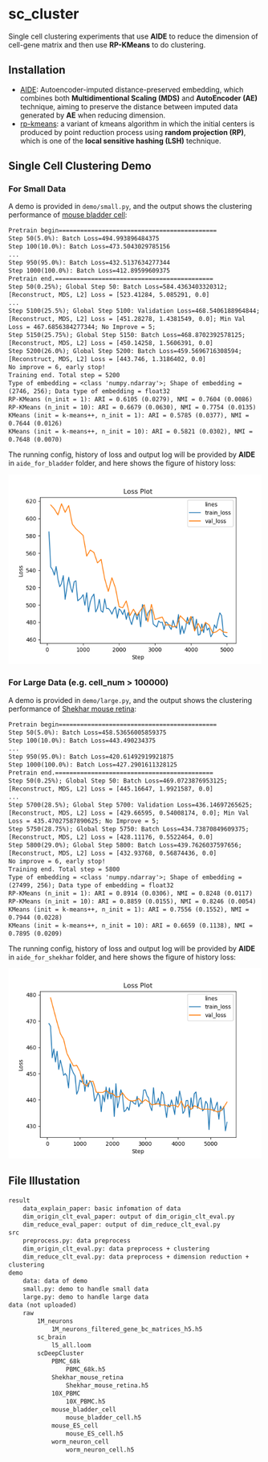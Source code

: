 # sc_cluster
Single cell clustering experiments that use **AIDE** to reduce the dimension of cell-gene matrix and then use **RP-KMeans** to do clustering.

## Installation
- [AIDE](https://github.com/tinglabs/aide): Autoencoder-imputed distance-preserved embedding, which combines both **Multidimentional Scaling (MDS)** and **AutoEncoder (AE)** technique, aiming to preserve the distance between imputed data generated by **AE** when reducing dimension.
- [rp-kmeans](https://github.com/tinglabs/rp_kmeans): a variant of kmeans algorithm in which the initial centers is produced by point reduction process using **random projection (RP)**, which is one of the **local sensitive hashing (LSH)** technique.


## Single Cell Clustering Demo
### For Small Data
A demo is provided in `demo/small.py`, and the output shows the clustering performance of [mouse bladder cell](https://github.com/ttgump/scDeepCluster/tree/master/scRNA-seq%20data):

```
Pretrain begin============================================
Step 50(5.0%): Batch Loss=494.993896484375
Step 100(10.0%): Batch Loss=473.5043029785156
...
Step 950(95.0%): Batch Loss=432.5137634277344
Step 1000(100.0%): Batch Loss=412.89599609375
Pretrain end.============================================
Step 50(0.25%); Global Step 50: Batch Loss=584.4363403320312; [Reconstruct, MDS, L2] Loss = [523.41284, 5.085291, 0.0]
...
Step 5100(25.5%); Global Step 5100: Validation Loss=468.5406188964844; [Reconstruct, MDS, L2] Loss = [451.28278, 1.4381549, 0.0]; Min Val Loss = 467.6856384277344; No Improve = 5; 
Step 5150(25.75%); Global Step 5150: Batch Loss=468.8702392578125; [Reconstruct, MDS, L2] Loss = [450.14258, 1.5606391, 0.0]
Step 5200(26.0%); Global Step 5200: Batch Loss=459.5696716308594; [Reconstruct, MDS, L2] Loss = [443.746, 1.3186402, 0.0]
No improve = 6, early stop!
Training end. Total step = 5200
Type of embedding = <class 'numpy.ndarray'>; Shape of embedding = (2746, 256); Data type of embedding = float32
RP-KMeans (n_init = 1): ARI = 0.6105 (0.0279), NMI = 0.7604 (0.0086)
RP-KMeans (n_init = 10): ARI = 0.6679 (0.0630), NMI = 0.7754 (0.0135)
KMeans (init = k-means++, n_init = 1): ARI = 0.5785 (0.0377), NMI = 0.7644 (0.0126)
KMeans (init = k-means++, n_init = 10): ARI = 0.5821 (0.0302), NMI = 0.7648 (0.0070)
```

The running config, history of loss and output log will be provided by **AIDE** in `aide_for_bladder` folder, and here shows the figure of history loss:

![history loss](demo/aide_for_bladder/loss.png)


### For Large Data (e.g. cell_num > 100000)
A demo is provided in `demo/large.py`, and the output shows the clustering performance of [Shekhar mouse retina](https://github.com/ttgump/scDeepCluster/tree/master/scRNA-seq%20data/large%20real%20datasets):

```
Pretrain begin============================================
Step 50(5.0%): Batch Loss=458.53656005859375
Step 100(10.0%): Batch Loss=443.490234375
...
Step 950(95.0%): Batch Loss=420.61492919921875
Step 1000(100.0%): Batch Loss=427.2901611328125
Pretrain end.============================================
Step 50(0.25%); Global Step 50: Batch Loss=469.0723876953125; [Reconstruct, MDS, L2] Loss = [445.16647, 1.9921587, 0.0]
...
Step 5700(28.5%); Global Step 5700: Validation Loss=436.14697265625; [Reconstruct, MDS, L2] Loss = [429.66595, 0.54008174, 0.0]; Min Val Loss = 435.47027587890625; No Improve = 5; 
Step 5750(28.75%); Global Step 5750: Batch Loss=434.73870849609375; [Reconstruct, MDS, L2] Loss = [428.11176, 0.5522464, 0.0]
Step 5800(29.0%); Global Step 5800: Batch Loss=439.7626037597656; [Reconstruct, MDS, L2] Loss = [432.93768, 0.56874436, 0.0]
No improve = 6, early stop!
Training end. Total step = 5800
Type of embedding = <class 'numpy.ndarray'>; Shape of embedding = (27499, 256); Data type of embedding = float32
RP-KMeans (n_init = 1): ARI = 0.8914 (0.0306), NMI = 0.8248 (0.0117)
RP-KMeans (n_init = 10): ARI = 0.8859 (0.0155), NMI = 0.8246 (0.0054)
KMeans (init = k-means++, n_init = 1): ARI = 0.7556 (0.1552), NMI = 0.7944 (0.0228)
KMeans (init = k-means++, n_init = 10): ARI = 0.6659 (0.1138), NMI = 0.7895 (0.0209)
```

The running config, history of loss and output log will be provided by **AIDE** in `aide_for_shekhar` folder, and here shows the figure of history loss:

![history loss](demo/aide_for_shekhar/loss.png)


## File Illustation
```
result
	data_explain_paper: basic infomation of data
	dim_origin_clt_eval_paper: output of dim_origin_clt_eval.py
	dim_reduce_eval_paper: output of dim_reduce_clt_eval.py
src
	preprocess.py: data preprocess
	dim_origin_clt_eval.py: data preprocess + clustering
	dim_reduce_clt_eval.py: data preprocess + dimension reduction + clustering
demo
	data: data of demo
	small.py: demo to handle small data
	large.py: demo to handle large data
data (not uploaded)
	raw
		1M_neurons
			1M_neurons_filtered_gene_bc_matrices_h5.h5
		sc_brain
			l5_all.loom
		scDeepCluster
			PBMC_68k
				PBMC_68k.h5
			Shekhar_mouse_retina
				Shekhar_mouse_retina.h5
			10X_PBMC
				10X_PBMC.h5
			mouse_bladder_cell
				mouse_bladder_cell.h5
			mouse_ES_cell
				mouse_ES_cell.h5
			worm_neuron_cell
				worm_neuron_cell.h5
``` 

